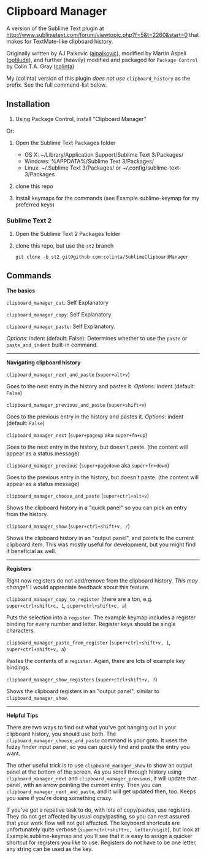 Clipboard Manager
=================

A version of the Sublime Text plugin at <http://www.sublimetext.com/forum/viewtopic.php?f=5&t=2260&start=0> that makes for TextMate-like clipboard history.

Originally written by AJ Palkovic ([ajpalkovic](https://github.com/ajpalkovic/SublimePlugins)), modified by Martin Aspeli ([optilude](https://gist.github.com/1132507)), and further (heavily) modified and packaged for `Package Control` by Colin T.A. Gray ([colinta](https://github.com/colinta/SublimeClipboardManager))

My (colinta) version of this plugin *does not use* `clipboard_history` as the prefix.  See the full command-list below.

Installation
------------

1. Using Package Control, install "Clipboard Manager"

Or:

1. Open the Sublime Text Packages folder
    - OS X: ~/Library/Application Support/Sublime Text 3/Packages/
    - Windows: %APPDATA%/Sublime Text 3/Packages/
    - Linux: ~/.Sublime Text 3/Packages/ or ~/.config/sublime-text-3/Packages

2. clone this repo
3. Install keymaps for the commands (see Example.sublime-keymap for my preferred keys)

### Sublime Text 2

1. Open the Sublime Text 2 Packages folder
2. clone this repo, but use the `st2` branch

       git clone -b st2 git@github.com:colinta/SublimeClipboardManager

Commands
--------

**The basics**

`clipboard_manager_cut`: Self Explanatory

`clipboard_manager_copy`: Self Explanatory

`clipboard_manager_paste`: Self Explanatory.

*Options*: indent (default: False): Determines whether to use the `paste` or `paste_and_indent` built-in command.

- - - - - -

**Navigating clipboard history**

`clipboard_manager_next_and_paste` (`super+alt+v`)

Goes to the next entry in the history and pastes it.
*Options*: indent (default: `False`)

`clipboard_manager_previous_and_paste` (`super+shift+v`)

Goes to the previous entry in the history and pastes it.
*Options*: indent (default: `False`)

`clipboard_manager_next` (`super+pageup` aka `super+fn+up`)

Goes to the next entry in the history, but doesn't paste.  (the content will appear as a status message)

`clipboard_manager_previous` (`super+pagedown` aka `super+fn+down`)

Goes to the previous entry in the history, but doesn't paste.  (the content will appear as a status message)

`clipboard_manager_choose_and_paste` (`super+ctrl+alt+v`)

Shows the clipboard history in a "quick panel" so you can pick an entry from the history.

`clipboard_manager_show` (`super+ctrl+shift+v, /`)

Shows the clipboard history in an "output panel", and points to the current clipboard item.  This was mostly useful for development, but you might find it beneficial as well.

- - - - - -

**Registers**

Right now registers do not add/remove from the clipboard history.  *This may change!!*  I would appreciate feedback about this feature.

`clipboard_manager_copy_to_register` (there are a ton, e.g. `super+ctrl+shift+c, 1`, `super+ctrl+shift+c, a`)

Puts the selection into a `register`.  The example keymap includes a register binding for every number and letter.  Register keys should be single characters.

`clipboard_manager_paste_from_register` (`super+ctrl+shift+v, 1`, `super+ctrl+shift+v, a`)

Pastes the contents of a `register`.  Again, there are lots of example key bindings.

`clipboard_manager_show_registers` (`super+ctrl+shift+v, ?`)

Shows the clipboard registers in an "output panel", similar to `clipboard_manager_show`.

- - - - - -

**Helpful Tips**

There are two ways to find out what you've got hanging out in your clipboard history, you should use both.  The `clipboard_manager_choose_and_paste` command is your goto.  It uses the fuzzy finder input panel, so you can quickly find and paste the entry you want.

The other useful trick is to use `clipboard_manager_show` to show an output panel at the bottom of the screen.  As you scroll through history using `clipboard_manager_next` and `clipboard_manager_previous`, it will update that panel, with an arrow pointing the current entry.  Then you can `clipboard_manager_next_and_paste`, and it will get updated then, too.  Keeps you sane if you're doing something crazy.

If you've got a repetive task to do, with lots of copy/pastes, use registers. They do not get affected by usual copy/pasting, so you can rest assured that your work flow will not get affected.  The keyboard shortcuts are unfortunately quite verbose (`super+ctrl+shift+c, letter/digit`), but look at Example.sublime-keymap and you'll see that it is easy to assign a quicker shortcut for registers you like to use.  Registers do not have to be one letter, any string can be used as the key.
